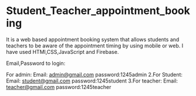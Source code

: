 # Student_Teacher_appointment_booking
It is a web based appointment booking system that allows students and teachers to be aware of the appointment timing by using mobile or web. I have used HTMl,CSS,JavaScript and Firebase.

Email,Password to login:

For admin: Email: admin@gmail.com password:1245admin 2.For Student: Email: student@gmail.com password:1245student 3.For teacher: Email: teacher@gmail.com password:1245teacher

